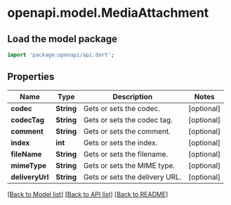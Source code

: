 # openapi.model.MediaAttachment

## Load the model package
```dart
import 'package:openapi/api.dart';
```

## Properties
Name | Type | Description | Notes
------------ | ------------- | ------------- | -------------
**codec** | **String** | Gets or sets the codec. | [optional] 
**codecTag** | **String** | Gets or sets the codec tag. | [optional] 
**comment** | **String** | Gets or sets the comment. | [optional] 
**index** | **int** | Gets or sets the index. | [optional] 
**fileName** | **String** | Gets or sets the filename. | [optional] 
**mimeType** | **String** | Gets or sets the MIME type. | [optional] 
**deliveryUrl** | **String** | Gets or sets the delivery URL. | [optional] 

[[Back to Model list]](../README.md#documentation-for-models) [[Back to API list]](../README.md#documentation-for-api-endpoints) [[Back to README]](../README.md)



